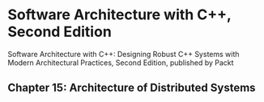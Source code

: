 # Software Architecture with C++, Second Edition

Software Architecture with C++: Designing Robust C++ Systems with Modern Architectural Practices, Second Edition, published by Packt

## Chapter 15: Architecture of Distributed Systems
